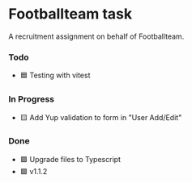 # Footballteam task

A recruitment assignment on behalf of Footballteam.

### Todo

- 🟦 Testing with vitest

### In Progress

- 🟨 Add Yup validation to form in "User Add/Edit"

### Done

- 🟩 Upgrade files to Typescript
- 🟩 v1.1.2
